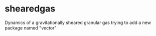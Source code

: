# shearedgas
Dynamics of a gravitationally sheared granular gas
trying to add a new package named "vector"